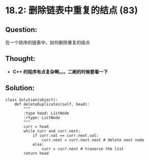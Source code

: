 # 18.2: 删除链表中重复的结点 \(83\)

## Question:

在一个排序的链表中，如何删除重复的结点

## Thought:

* **C++ 的程序有点复杂啊。。。二刷的时候要看一下**

## Solution:

```text
class Solution(object):
    def deleteDuplicates(self, head):
        """
        :type head: ListNode
        :rtype: ListNode
        """
        curr = head
        while curr and curr.next:
            if curr.val == curr.next.val:
                curr.next = curr.next.next # delete next node
            else:
                curr = curr.next # traverse the list
        return head
```

